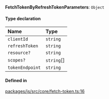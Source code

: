 **FetchTokenByRefreshTokenParameters**: `Object`

#### Type declaration

| Name            | Type       |
| :-------------- | :--------- |
| `clientId`      | `string`   |
| `refreshToken`  | `string`   |
| `resource?`     | `string`   |
| `scopes?`       | `string`[] |
| `tokenEndpoint` | `string`   |

#### Defined in

[packages/js/src/core/fetch-token.ts:16](https://github.com/fastlogs-docs.khulnasoft.com/js/blob/f0f78e6/packages/js/src/core/fetch-token.ts#L16)
